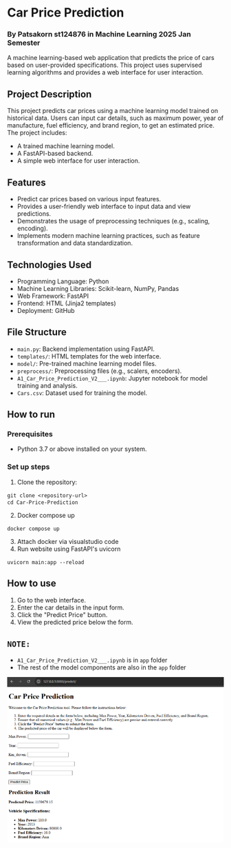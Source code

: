 # Car Price Prediction 
### By Patsakorn st124876 in Machine Learning 2025 Jan Semester
A machine learning-based web application that predicts the price of cars based on user-provided specifications. This project uses supervised learning algorithms and provides a web interface for user interaction.
## Project Description
This project predicts car prices using a machine learning model trained on historical data. Users can input car details, such as maximum power, year of manufacture, fuel efficiency, and brand region, to get an estimated price.
The project includes:
- A trained machine learning model.
- A FastAPI-based backend.
- A simple web interface for user interaction.
## Features
- Predict car prices based on various input features.
- Provides a user-friendly web interface to input data and view predictions.
- Demonstrates the usage of preprocessing techniques (e.g., scaling, encoding).
- lmplements modern machine learning practices, such as feature transformation and data standardization.
## Technologies Used
- Programming Language: Python
- Machine Learning Libraries: Scikit-learn, NumPy, Pandas
- Web Framework: FastAPI
- Frontend: HTML (Jinja2 templates)
- Deployment: GitHub
## File Structure
- `main.py`: Backend implementation using FastAPI.
- `templates/`: HTML templates for the web interface.
- `model/`: Pre-trained machine learning model files.
- `preprocess/`: Preprocessing files (e.g., scalers, encoders).
- `A1_Car_Price_Prediction_V2___.ipynb`: Jupyter notebook for model training and analysis.
- `Cars.csv`: Dataset used for training the model.
## How to run
### Prerequisites
- Python 3.7 or above installed on your system.
### Set up steps
1. Clone the repository:
```
git clone <repository-url>
cd Car-Price-Prediction
```
2. Docker compose up 
```
docker compose up

```
3. Attach docker via visualstudio code
4. Run website using FastAPI's uvicorn
```
uvicorn main:app --reload
```
## How to use
1. Go to the web interface.
2. Enter the car details in the input form.
3. Click the "Predict Price" button.
4. View the predicted price below the form.
## `NOTE:`
- `A1_Car_Price_Prediction_V2___.ipynb` is in `app` folder
- The rest of the model components are also in the `app` folder

![app demonstration here:](app_screenshot/app.png)
